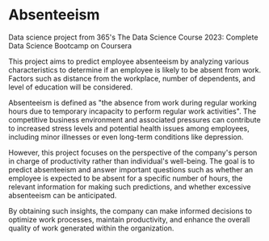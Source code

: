 # Absenteeism
Data science project from 365's The Data Science Course 2023: Complete Data Science Bootcamp on Coursera



This project aims to predict employee absenteeism by analyzing various characteristics to determine if an employee is likely to be absent from work. Factors such as distance from the workplace, number of dependents, and level of education will be considered.

Absenteeism is defined as "the absence from work during regular working hours due to temporary incapacity to perform regular work activities". The competitive business environment and associated pressures can contribute to increased stress levels and potential health issues among employees, including minor illnesses or even long-term conditions like depression.

However, this project focuses on the perspective of the company's person in charge of productivity rather than individual's well-being. The goal is to predict absenteeism and answer important questions such as whether an employee is expected to be absent for a specific number of hours, the relevant information for making such predictions, and whether excessive absenteeism can be anticipated.

By obtaining such insights, the company can make informed decisions to optimize work processes, maintain productivity, and enhance the overall quality of work generated within the organization.
